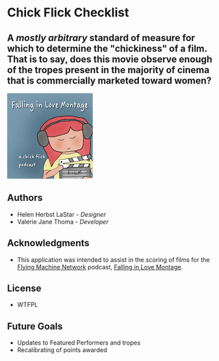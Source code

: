 # Chick Flick Checklist 

## A *mostly arbitrary* standard of measure for which to determine the "chickiness" of a film. That is to say, does this movie observe enough of the tropes present in the majority of cinema that is commercially marketed toward women? 

![Header](/FiLM.jpg)

## Authors 

* Helen Herbst LaStar - *Designer*
* Valerie Jane Thoma - *Developer*

## Acknowledgments 

* This application was intended to assist in the scoring of films for the [Flying Machine Network](http://www.flyingmachine.network) podcast, [Falling in Love Montage](http://www.fallinginlovemontage.com). 

## License

* WTFPL 

## Future Goals

* Updates to Featured Performers and tropes  
* Recalibrating of points awarded



